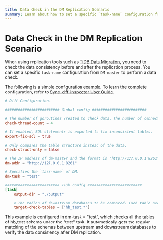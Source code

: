 ```yaml
---
title: Data Check in the DM Replication Scenario
summary: Learn about how to set a specific `task-name` configuration from `DM-master` to perform a data check.
---
```


# Data Check in the DM Replication Scenario

When using replication tools such as [TiDB Data Migration](https://docs.pingcap.com/tidb-data-migration/stable/overview), you need to check the data consistency before and after the replication process. You can set a specific `task-name` configuration from `DM-master` to perform a data check.

The following is a simple configuration example. To learn the complete configuration, refer to [Sync-diff-inspector User Guide](/sync-diff-inspector/sync-diff-inspector-overview.md).

```toml
# Diff Configuration.

######################### Global config #########################

# The number of goroutines created to check data. The number of connections between upstream and downstream databases are slightly greater than this value.
check-thread-count = 4

# If enabled, SQL statements is exported to fix inconsistent tables.
export-fix-sql = true

# Only compares the table structure instead of the data.
check-struct-only = false

# The IP address of dm-master and the format is "http://127.0.0.1:8261".
dm-addr = "http://127.0.0.1:8261"

# Specifies the `task-name` of DM.
dm-task = "test"

######################### Task config #########################
[task]
    output-dir = "./output"

    # The tables of downstream databases to be compared. Each table needs to contain schema name and table name, separated by '.'
    target-check-tables = ["hb_test.*"]
```

This example is configured in dm-task = "test", which checks all the tables of hb_test schema under the "test" task. It automatically gets the regular matching of the schemas between upstream and downstream databases to verify the data consistency after DM replication.